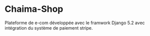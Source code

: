# Chaima-Shop
Plateforme de e-com développée avec  le framwork Django 5.2 avec intégration du système de paiement stripe.
